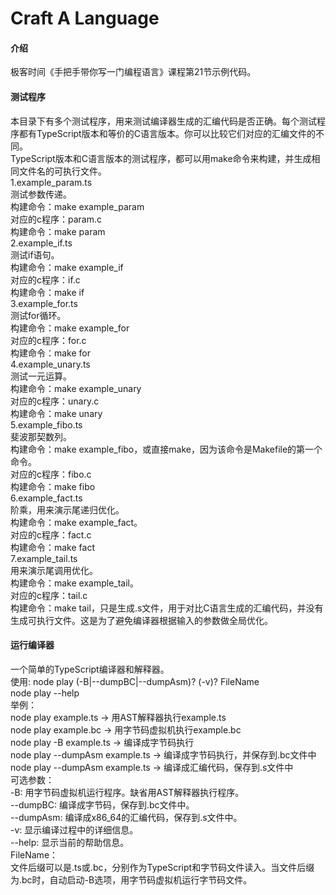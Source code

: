 # Craft A Language

#### 介绍

极客时间《手把手带你写一门编程语言》课程第21节示例代码。

#### 测试程序    
本目录下有多个测试程序，用来测试编译器生成的汇编代码是否正确。每个测试程序都有TypeScript版本和等价的C语言版本。你可以比较它们对应的汇编文件的不同。  
TypeScript版本和C语言版本的测试程序，都可以用make命令来构建，并生成相同文件名的可执行文件。    
1.example_param.ts    
测试参数传递。  
构建命令：make example_param     
对应的c程序：param.c   
构建命令：make param  
2.example_if.ts    
测试if语句。  
构建命令：make example_if     
对应的c程序：if.c   
构建命令：make if  
3.example_for.ts    
测试for循环。  
构建命令：make example_for     
对应的c程序：for.c   
构建命令：make for  
4.example_unary.ts    
测试一元运算。  
构建命令：make example_unary     
对应的c程序：unary.c   
构建命令：make unary  
5.example_fibo.ts    
斐波那契数列。   
构建命令：make example_fibo，或直接make，因为该命令是Makefile的第一个命令。     
对应的c程序：fibo.c   
构建命令：make fibo  
6.example_fact.ts    
阶乘，用来演示尾递归优化。   
构建命令：make example_fact。     
对应的c程序：fact.c   
构建命令：make fact  
7.example_tail.ts    
用来演示尾调用优化。   
构建命令：make example_tail。     
对应的c程序：tail.c   
构建命令：make tail，只是生成.s文件，用于对比C语言生成的汇编代码，并没有生成可执行文件。这是为了避免编译器根据输入的参数做全局优化。   


#### 运行编译器

一个简单的TypeScript编译器和解释器。  
使用:	node play (-B|--dumpBC|--dumpAsm)? (-v)? FileName  
	node play --help  
举例：  
	node play example.ts -> 用AST解释器执行example.ts  
	node play example.bc -> 用字节码虚拟机执行example.bc  
	node play -B example.ts -> 编译成字节码执行  
	node play --dumpAsm example.ts -> 编译成字节码执行，并保存到.bc文件中  
	node play --dumpAsm example.ts -> 编译成汇编代码，保存到.s文件中  
可选参数：  
	-B:	用字节码虚拟机运行程序。缺省用AST解释器执行程序。  
	--dumpBC:	编译成字节码，保存到.bc文件中。  
	--dumpAsm:	编译成x86_64的汇编代码，保存到.s文件中。  
	-v:	显示编译过程中的详细信息。  
	--help:	显示当前的帮助信息。  
FileName：  
	文件后缀可以是.ts或.bc，分别作为TypeScript和字节码文件读入。当文件后缀为.bc时，自动启动-B选项，用字节码虚拟机运行字节码文件。  








